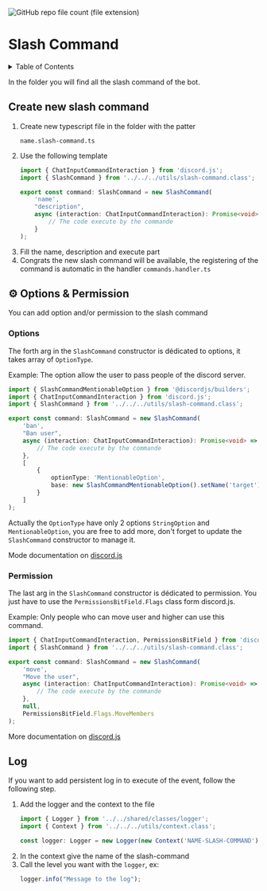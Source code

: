 ![GitHub repo file count (file extension)](https://img.shields.io/github/directory-file-count/Glassait/freePuntosBot/src%2Fmodule%2Ffeature%2Fslash-commands?type=file&extension=ts&style=flat-square&label=Slash%20Command)

# Slash Command

<details>
  <summary>Table of Contents</summary>
  <ol>
    <li>
      <a href="#create-new-slash-command">Create new slash command</a>
    </li>
    <li>
        <a href="#⚙-options--permission">⚙️ Options & Permission</a>
        <ul>
            <li>
                <a href="#options">Options</a>
            </li>
            <li>
                <a href="#permission">Permission</a>
            </li>
        </ul>
    </li>
    <li>
        <a href="#log">Log</a>    
    </li>
  </ol>
</details>

In the folder you will find all the slash command of the bot.

<p id="createNewSlashCommand"></p>

##  Create new slash command

1. Create new typescript file in the folder with the patter 
    ```text
    name.slash-command.ts
    ```
2. Use the following template
    ```typescript
    import { ChatInputCommandInteraction } from 'discord.js';
    import { SlashCommand } from '../../../utils/slash-command.class';
    
    export const command: SlashCommand = new SlashCommand(
        'name',
        "description",
        async (interaction: ChatInputCommandInteraction): Promise<void> => {
            // The code execute by the commande
        }
    );
    ```
3. Fill the name, description and execute part
4. Congrats the new slash command will be available, the registering of the command is automatic in the handler `commands.handler.ts`

## ⚙️ Options & Permission

You can add option and/or permission to the slash command

### Options

The forth arg in the `SlashCommand` constructor is dédicated to options, it takes array of `OptionType`.

Example: The option allow the user to pass people of the discord server.

```typescript
import { SlashCommandMentionableOption } from '@discordjs/builders';
import { ChatInputCommandInteraction } from 'discord.js';
import { SlashCommand } from '../../../utils/slash-command.class';

export const command: SlashCommand = new SlashCommand(
    'ban',
    "Ban user",
    async (interaction: ChatInputCommandInteraction): Promise<void> => {
        // The code execute by the commande
    },
    [
        {
            optionType: 'MentionableOption',
            base: new SlashCommandMentionableOption().setName('target').setDescription("The user to ban"),
        }
    ]
);
```

Actually the `OptionType` have only 2 options `StringOption` and `MentionableOption`, you are free to add more, don't forget to update the `SlashCommand` constructor to manage it.

Mode documentation on [discord.js](https://discordjs.guide/slash-commands/advanced-creation.html#adding-options)

### Permission

The last arg in the `SlashCommand` constructor is dédicated to permission. You just have to use the `PermissionsBitField.Flags` class form discord.js.

Example: Only people who can move user and higher can use this command.

```typescript
import { ChatInputCommandInteraction, PermissionsBitField } from 'discord.js';
import { SlashCommand } from '../../../utils/slash-command.class';

export const command: SlashCommand = new SlashCommand(
    'move',
    "Move the user",
    async (interaction: ChatInputCommandInteraction): Promise<void> => {
        // The code execute by the commande
    },
    null,
    PermissionsBitField.Flags.MoveMembers
);
```

More documentation on [discord.js](https://discord.com/developers/docs/topics/permissions#permissions-bitwise-permission-flags)

## Log

If you want to add persistent log in to execute of the event, follow the following step.

1. Add the logger and the context to the file
    ```typescript
    import { Logger } from '../../shared/classes/logger';
    import { Context } from '../../../utils/context.class';

    const logger: Logger = new Logger(new Context('NAME-SLASH-COMMAND'));
    ```
2. In the context give the name of the slash-command
3. Call the level you want with the `logger`, ex:
   ```typescript
   logger.info("Message to the log");
   ```
